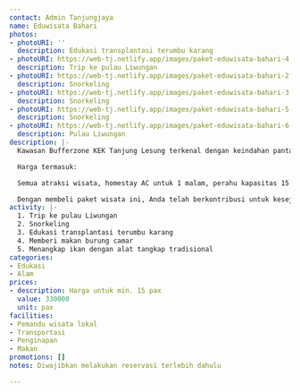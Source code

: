 ```yaml
---
contact: Admin Tanjungjaya
name: Eduwisata Bahari
photos:
- photoURI: ''
  description: Edukasi transplantasi terumbu karang
- photoURI: https://web-tj.netlify.app/images/paket-eduwisata-bahari-4.jpeg
  description: Trip ke pulau Liwungan
- photoURI: https://web-tj.netlify.app/images/paket-eduwisata-bahari-2.jpeg
  description: Snorkeling
- photoURI: https://web-tj.netlify.app/images/paket-eduwisata-bahari-3.jpeg
  description: Snorkeling
- photoURI: https://web-tj.netlify.app/images/paket-eduwisata-bahari-5.jpeg
  description: Snorkeling
- photoURI: https://web-tj.netlify.app/images/paket-eduwisata-bahari-6.png
  description: Pulau Liwungan
description: |-
  Kawasan Bufferzone KEK Tanjung Lesung terkenal dengan keindahan pantai dan lautnya. Nikmati serunya snorkeling di pulau Liwungan dengan keindahan bawah lautnya sambil belajar menanam terumbu karang untuk melestarikan alam kita. Jalani juga aktivitas seru lainnya seperti memberi makan burung camar dan menangkap ikan secara tradisional sembari dipandu oleh pemandu wisata lokal.

  Harga termasuk:

  Semua atraksi wisata, homestay AC untuk 1 malam, perahu kapasitas 15 orang, makan sebanyak 4x

  Dengan membeli paket wisata ini, Anda telah berkontribusi untuk kesejahteraan warga desa kami.
activity: |-
  1. Trip ke pulau Liwungan
  2. Snorkeling
  3. Edukasi transplantasi terumbu karang
  4. Memberi makan burung camar
  5. Menangkap ikan dengan alat tangkap tradisional
categories:
- Edukasi
- Alam
prices:
- description: Harga untuk min. 15 pax
  value: 330000
  unit: pax
facilities:
- Pemandu wisata lokal
- Transportasi
- Penginapan
- Makan
promotions: []
notes: Diwajibkan melakukan reservasi terlebih dahulu

---
```

